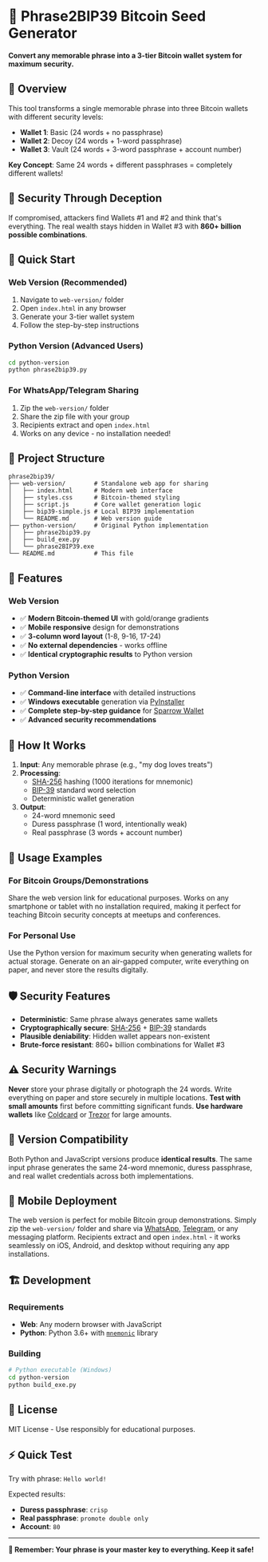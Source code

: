 # 🧡 Phrase2BIP39 Bitcoin Seed Generator

**Convert any memorable phrase into a 3-tier Bitcoin wallet system for maximum security.**

## 🎯 Overview

This tool transforms a single memorable phrase into three Bitcoin wallets with different security levels:

- **Wallet 1**: Basic (24 words + no passphrase)
- **Wallet 2**: Decoy (24 words + 1-word passphrase) 
- **Wallet 3**: Vault (24 words + 3-word passphrase + account number)

**Key Concept**: Same 24 words + different passphrases = completely different wallets!

## 🔐 Security Through Deception

If compromised, attackers find Wallets #1 and #2 and think that's everything. The real wealth stays hidden in Wallet #3 with **860+ billion possible combinations**.

## 🚀 Quick Start

### Web Version (Recommended)
1. Navigate to `web-version/` folder
2. Open `index.html` in any browser
3. Generate your 3-tier wallet system
4. Follow the step-by-step instructions

### Python Version (Advanced Users)
```bash
cd python-version
python phrase2bip39.py
```

### For WhatsApp/Telegram Sharing
1. Zip the `web-version/` folder
2. Share the zip file with your group
3. Recipients extract and open `index.html`
4. Works on any device - no installation needed!

## 📁 Project Structure

```
phrase2bip39/
├── web-version/        # Standalone web app for sharing
│   ├── index.html      # Modern web interface
│   ├── styles.css      # Bitcoin-themed styling  
│   ├── script.js       # Core wallet generation logic
│   ├── bip39-simple.js # Local BIP39 implementation
│   └── README.md       # Web version guide
├── python-version/     # Original Python implementation
│   ├── phrase2bip39.py
│   ├── build_exe.py
│   └── phrase2BIP39.exe
└── README.md           # This file
```

## 🎨 Features

### Web Version
- ✅ **Modern Bitcoin-themed UI** with gold/orange gradients
- ✅ **Mobile responsive** design for demonstrations  
- ✅ **3-column word layout** (1-8, 9-16, 17-24)
- ✅ **No external dependencies** - works offline
- ✅ **Identical cryptographic results** to Python version

### Python Version  
- ✅ **Command-line interface** with detailed instructions
- ✅ **Windows executable** generation via [PyInstaller](https://pyinstaller.org/)
- ✅ **Complete step-by-step guidance** for [Sparrow Wallet](https://sparrowwallet.com/)
- ✅ **Advanced security recommendations**

## 🔧 How It Works

1. **Input**: Any memorable phrase (e.g., "my dog loves treats")
2. **Processing**: 
   - [SHA-256](https://en.wikipedia.org/wiki/SHA-2) hashing (1000 iterations for mnemonic)
   - [BIP-39](https://github.com/bitcoin/bips/blob/master/bip-0039.mediawiki) standard word selection
   - Deterministic wallet generation
3. **Output**: 
   - 24-word mnemonic seed
   - Duress passphrase (1 word, intentionally weak)
   - Real passphrase (3 words + account number)

## 🎯 Usage Examples

### For Bitcoin Groups/Demonstrations
Share the web version link for educational purposes. Works on any smartphone or tablet with no installation required, making it perfect for teaching Bitcoin security concepts at meetups and conferences.

### For Personal Use
Use the Python version for maximum security when generating wallets for actual storage. Generate on an air-gapped computer, write everything on paper, and never store the results digitally.

## 🛡️ Security Features

- **Deterministic**: Same phrase always generates same wallets
- **Cryptographically secure**: [SHA-256](https://en.wikipedia.org/wiki/SHA-2) + [BIP-39](https://github.com/bitcoin/bips/blob/master/bip-0039.mediawiki) standards
- **Plausible deniability**: Hidden wallet appears non-existent
- **Brute-force resistant**: 860+ billion combinations for Wallet #3

## ⚠️ Security Warnings

**Never** store your phrase digitally or photograph the 24 words. Write everything on paper and store securely in multiple locations. **Test with small amounts** first before committing significant funds. **Use hardware wallets** like [Coldcard](https://coldcard.com/) or [Trezor](https://trezor.io/) for large amounts.

## 🔄 Version Compatibility

Both Python and JavaScript versions produce **identical results**. The same input phrase generates the same 24-word mnemonic, duress passphrase, and real wallet credentials across both implementations.

## 📱 Mobile Deployment

The web version is perfect for mobile Bitcoin group demonstrations. Simply zip the `web-version/` folder and share via [WhatsApp](https://whatsapp.com/), [Telegram](https://telegram.org/), or any messaging platform. Recipients extract and open `index.html` - it works seamlessly on iOS, Android, and desktop without requiring any app installations.

## 🏗️ Development

### Requirements
- **Web**: Any modern browser with JavaScript
- **Python**: Python 3.6+ with [`mnemonic`](https://pypi.org/project/mnemonic/) library

### Building
```bash
# Python executable (Windows)
cd python-version
python build_exe.py
```

## 📄 License

MIT License - Use responsibly for educational purposes.

## ⚡ Quick Test

Try with phrase: `Hello world!`

Expected results:
- **Duress passphrase**: `crisp`
- **Real passphrase**: `promote double only` 
- **Account**: `80`

---

**🧡 Remember: Your phrase is your master key to everything. Keep it safe!**
